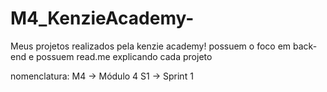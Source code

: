 # M4_KenzieAcademy-

Meus projetos realizados pela kenzie academy! 
possuem o foco em back-end e possuem read.me explicando cada projeto

nomenclatura:
M4 -> Módulo 4
S1 -> Sprint 1
